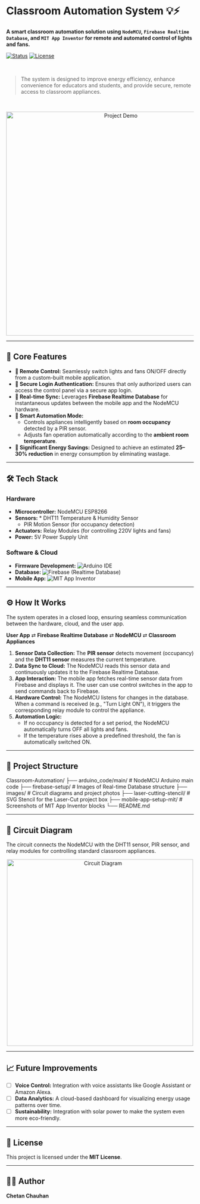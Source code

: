 # Classroom Automation System 💡⚡

**A smart classroom automation solution using `NodeMCU`, `Firebase Realtime Database`, and `MIT App Inventor` for remote and automated control of lights and fans.**

[![Status](https://img.shields.io/badge/status-complete-success.svg)]() 
[![License](https://img.shields.io/badge/license-MIT-blue.svg)](LICENSE)

<br>

> The system is designed to improve energy efficiency, enhance convenience for educators and students, and provide secure, remote access to classroom appliances.

<br>

<!-- यहाँ आप अपने प्रोजेक्ट की एक तस्वीर या GIF डाल सकते हैं -->
<p align="center">
  <img src="URL_TO_YOUR_PROJECT_IMAGE_OR_GIF" alt="Project Demo" width="600"/>
</p>

---

## 📌 Core Features

* **📱 Remote Control:** Seamlessly switch lights and fans ON/OFF directly from a custom-built mobile application.
* **🔐 Secure Login Authentication:** Ensures that only authorized users can access the control panel via a secure app login.
* **🔄 Real-time Sync:** Leverages **Firebase Realtime Database** for instantaneous updates between the mobile app and the NodeMCU hardware.
* **🤖 Smart Automation Mode:**
    * Controls appliances intelligently based on **room occupancy** detected by a PIR sensor.
    * Adjusts fan operation automatically according to the **ambient room temperature**.
* **💸 Significant Energy Savings:** Designed to achieve an estimated **25–30% reduction** in energy consumption by eliminating wastage.

---

## 🛠️ Tech Stack

### Hardware
* **Microcontroller:** NodeMCU ESP8266
* **Sensors:** * DHT11 Temperature & Humidity Sensor
    * PIR Motion Sensor (for occupancy detection)
* **Actuators:** Relay Modules (for controlling 220V lights and fans)
* **Power:** 5V Power Supply Unit

### Software & Cloud
* **Firmware Development:** ![Arduino IDE](https://img.shields.io/badge/Arduino_IDE-00979D?style=for-the-badge&logo=arduino&logoColor=white)
* **Database:** ![Firebase](https://img.shields.io/badge/Firebase-FFCA28?style=for-the-badge&logo=firebase&logoColor=black) (Realtime Database)
* **Mobile App:** ![MIT App Inventor](https://img.shields.io/badge/MIT_App_Inventor-F87432?style=for-the-badge&logo=appveyor&logoColor=white)

---

## ⚙️ How It Works

The system operates in a closed loop, ensuring seamless communication between the hardware, cloud, and the user app.

**User App** ⇄ **Firebase Realtime Database** ⇄ **NodeMCU** ⇄ **Classroom Appliances**

1.  **Sensor Data Collection:** The **PIR sensor** detects movement (occupancy) and the **DHT11 sensor** measures the current temperature.
2.  **Data Sync to Cloud:** The NodeMCU reads this sensor data and continuously updates it to the Firebase Realtime Database.
3.  **App Interaction:** The mobile app fetches real-time sensor data from Firebase and displays it. The user can use control switches in the app to send commands back to Firebase.
4.  **Hardware Control:** The NodeMCU listens for changes in the database. When a command is received (e.g., "Turn Light ON"), it triggers the corresponding relay module to control the appliance.
5.  **Automation Logic:**
    * If no occupancy is detected for a set period, the NodeMCU automatically turns OFF all lights and fans.
    * If the temperature rises above a predefined threshold, the fan is automatically switched ON.

---

## 📂 Project Structure
Classroom-Automation/
├── arduino_code/main/        # NodeMCU Arduino main code
├── firebase-setup/           # Images of Real-time Database structure
├── images/                   # Circuit diagrams and project photos
├── laser-cutting-stencil/    # SVG Stencil for the Laser-Cut project box
├── mobile-app-setup-mit/     # Screenshots of MIT App Inventor blocks
└── README.md



---

## 🔌 Circuit Diagram

The circuit connects the NodeMCU with the DHT11 sensor, PIR sensor, and relay modules for controlling standard classroom appliances.

<!-- यहाँ सर्किट डायग्राम की इमेज डालें -->
<p align="center">
  <img src="URL_TO_YOUR_CIRCUIT_DIAGRAM" alt="Circuit Diagram" width="500"/>
</p>

---

## 📈 Future Improvements

-   [ ] **Voice Control:** Integration with voice assistants like Google Assistant or Amazon Alexa.
-   [ ] **Data Analytics:** A cloud-based dashboard for visualizing energy usage patterns over time.
-   [ ] **Sustainability:** Integration with solar power to make the system even more eco-friendly.

---

## 📜 License

This project is licensed under the **MIT License**.

---

## 👨‍💻 Author

**Chetan Chauhan**
